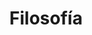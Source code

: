 ---
templateKey: clinic-page
language: es
title: Filosofía
redirects: /en/the-clinic/philosophy/
hero:
  display: true
  type: default
  image: /img/hero-philosophy.jpg
  parallax: true
  title: >
    <span style="color:white">Filosofía</span>
  indicator: true
  halfSize: false
heading:
  display: true
  classname:  section-reasons
  title: Nuestra Base para el Trabajo y Éxito Profesional
  content: >
    <p class="dv-subtitle text-center">En DENTAL VIP entendemos el futuro como un gran reto para todos
    y lo afrontamos con una actitud altamente positiva hacia las personas y el país. 
    Consideramos nuestra situación actual y sus matices como una gran oportunidad y lección de vida.</p>

gallery: 
  display: false
  isMasonry: false
  
lightbox:
  display: false
  placeholder: ''
  type: ''
  images: 
    - image: /img/procedures-implants.png
sections:
  display: true
  sections:  
  - type: 1
    titleimage: /img/icon-clinic-chair.jpg
    contentimage: /img/sections-facilities.jpg 
    titlecontent: En la clínica...
    content: >
      <p class="light-font">
        La clínica DENTAL VIP ha sido concebida y diseñada para que el
        paciente se sienta inmerso en un ambiente acogedor y disfrute de&nbsp;
        <strong>
          un clima relajado, tranquilo y de máximo confort,
        </strong>
        desde el mismo momento en que es recibido y a lo largo de toda su
        visita.&nbsp;
        <strong>
          Contamos con unas modernas y cómodas instalaciones, la mejor
          tecnología de vanguardia, los equipos más avanzados y un reconocido
          grupo de Odontólogos Especialistas de alto nivel.&nbsp;
        </strong>
          Esto nos permite ofrecer un nuevo concepto en Odontología:
        <em>&nbsp;moderna, integral y especializada</em>.
      </p>
      <p class="light-font">
        Una privilegiada ubicación con fácil acceso, la disponibilidad de
        estacionamiento estructural en el propio inmueble y la presencia
        permanente de un numeroso personal de seguridad privada conforman
        también parte esencial de nuestra concepción de servicio, de nuestra
        intención por hacer de su experiencia global algo positivo y de
        nuestro gran empeño por&nbsp;
        <strong>
          lograr que su calendario de visitas sea lo más cómodo, expedito y
          seguro posible.
        </strong>
      </p>
  - type: 2
    titleimage: /img/icon-clinic-chair.jpg
    contentimage: /img/sections-facilities.jpg 
    titlecontent: En el tratamiento...
    content: >
      <p class="light-font">
        Como nuestra principal preocupación es su salud, en DENTAL VIP&nbsp;
        <stro ng>
          trabajamos con los materiales e instrumentos de mayor calidad.&nbsp;
        </strong>
        Garantizamos ética en los servicios y óptimos resultados en la
        resolución de casos clínicos de alta complejidad. Para ello, nos
        valemos de&nbsp;
        <strong>
          competencia profesional, compromiso, flexibilidad y capacidad de
          innovación.
        </strong>
        Además, somos un equipo multidisciplinario que se mantiene en
        constante evolución, entrenándonos día a día en las nuevas técnicas y
        procedimientos que nos permitan mejorar aún más los resultados
        estéticos y funcionales de todos nuestros tratamientos.
      </p>
      <p class="light-font">
        En nuestro quehacer siempre nos aseguramos de proporcionar&nbsp;
        <strong>
          un servicio Médico-Odontológico completamente personalizado y
          ajustado a sus necesidades.&nbsp;
        </strong>
        Nuestro coordinador clínico hará que los Especialistas trabajen en
        equipo, poniendo a su disposición&nbsp;
        <strong>
          experiencia, conocimiento científico y los más recientes avances en
          el campo de la salud oral.
        </strong>
      </p>
  - type: 1
    titleimage: /img/icon-clinic-chair.jpg
    contentimage: /img/sections-facilities.jpg 
    titlecontent: En lo humano...
    content: >
      <p class="light-font">
        Nos hemos fijado como norte lograr que los pacientes reciban la mejor
        atención, por ello ofrecemos siempre&nbsp;
        <strong>
          un trato personal, amable, sincero y muy profesional por parte de
          todo el equipo humano que labora en la institución.
        </strong>
        Transparencia, honestidad, tolerancia y equidad en la colaboración
        constituyen nuestra base para el éxito, la armonía y la satisfacción
        en el trabajo. Aunque los resultados del tratamiento sean siempre su
        principal motivación, intentaremos ir más allá para superar
        expectativas, lograr su entera aprobación y&nbsp;
        <strong>
          consolidarnos como centro de referencia para amigos y familiares
          cercanos.
        </strong>
      </p>

      <p class="light-font">
        Nuestra filosofía bien se refleja en nuestro gran esfuerzo por&nbsp;
        <strong>
          conseguir una buena comunicación entre el Odontólogo y el
          Paciente.&nbsp;
        </strong>
        Para nosotros es fundamental que Usted logre comprender y razonar cuál
        es su problema dental, cuáles fueron sus causas y cuáles son sus
        consecuencias y alternativas terapéuticas, para que juntos logremos
        darle solución y podamos además prevenir su recurrencia. Claro debe
        quedar que&nbsp;
        <strong>
          la prevención es la piedra angular de toda estrategia en salud.
        </strong>
      </p>
  - type: 2
    titleimage: /img/icon-clinic-chair.jpg
    contentimage: /img/sections-facilities.jpg 
    titlecontent: En lo económico...
    content:
      <p class="light-font">
        Muchos pacientes acuden a un seguro dental, a una franquicia o a una
        clínica popular por el precio que ofrecen, pero generalmente la
        atención es muy básica, masiva, poco especializada y ofrecida por
        odontólogos itinerantes que apenas se inician en la profesión.&nbsp;
        <strong>
          Cuando de atención privada se trate, desconfíe siempre de las
          consultas gratis, ofertas 2x1 y honorarios excesivamente bajos, ya
          que suelen encubrir un gran deterioro de la calidad asistencial
        </strong>
        que puede poner en riesgo su salud y hacerle presa fácil de la mala
        praxis profesional. Trabajar muy rápido, atender muchos pacientes,
        delegar funciones y escatimar al máximo en formación académica,
        infraestructura, tecnología, bioseguridad y gastos de material clínico
        es filosofía común en aquellos que ofertan odontología barata.
      </p>
      <p class="light-font">
        DENTAL VIP ofrece&nbsp;
        <strong>
          dedicación, personalización, excelencia y exclusividad,
        </strong>
        combinando lo mejor de la Odontología Integral Especializada con la
        tecnología más actual y relevante, todo ello
        <strong>
          a precios justos y verdaderamente favorables,
        </strong>
        con seguridad por debajo de los de nuestra competencia directa.
      </p>

elements:
  - link: #
    bg: /img/procedures-implants.png
    title: ''
    placeholder: ''
    body: >
      ''
    action: false


procedures:
  display: true
  title: ¡Una Especialidad para cada Tratamiento!
  procedures:
    - title: Implantes
      to: /la-clinica/implantes-dentales/
      img: /img/procedures-implants.png
    - title: Ortodoncia
      to: /especialidades/ortodoncia/
      img: /img/procedures-orthodontics.png
    - title: Estética dental
      to:  /especialidades/estetica-dental/
      img: /img/procedures-aesthetic-dentistry.png
---